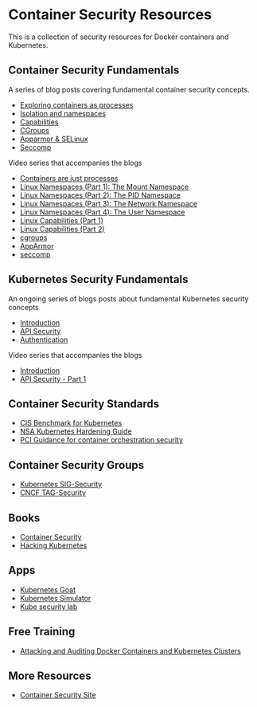 # Container Security Resources

This is a collection of security resources for Docker containers and Kubernetes.


## Container Security Fundamentals

A series of blog posts covering fundamental container security concepts.

- [Exploring containers as processes](https://securitylabs.datadoghq.com/articles/container-security-fundamentals-part-1/)
- [Isolation and namespaces](https://securitylabs.datadoghq.com/articles/container-security-fundamentals-part-2/)
- [Capabilities](https://securitylabs.datadoghq.com/articles/container-security-fundamentals-part-3/)
- [CGroups](https://securitylabs.datadoghq.com/articles/container-security-fundamentals-part-4/)
- [Apparmor & SELinux](https://securitylabs.datadoghq.com/articles/container-security-fundamentals-part-5/)
- [Seccomp](https://securitylabs.datadoghq.com/articles/container-security-fundamentals-part-6/)

Video series that accompanies the blogs

- [Containers are just processes](https://youtu.be/7CKCWqUkMJ4?si=aUjb8whlsO-OqgaI)
- [Linux Namespaces (Part 1): The Mount Namespace](https://youtu.be/BwI89OnYm-4?si=moODmg7CRXJXtZIb)
- [Linux Namespaces (Part 2): The PID Namespace](https://youtu.be/yznoyQlA8gM?si=1di0qdPYFgn5kPE-)
- [Linux Namespaces (Part 3): The Network Namespace](https://youtu.be/fTcit7F5Bcg?si=r9SsFbs5ROR6L5_a)
- [Linux Namespaces (Part 4): The User Namespace](https://youtu.be/lmig6_Y_dF4?si=XxQdFv44qHJw8W65)
- [Linux Capabilities (Part 1)](https://youtu.be/lBIvPys7L8w?si=6uCKdnesMeD7Zd-6)
- [Linux Capabilities (Part 2)](https://youtu.be/EFOA2nCZ0gg?si=bl9TJ6pfD_fKoIKb)
- [cgroups](https://youtu.be/dNFb1X_XuPk?si=5dkb0AHp-mk2sDFz)
- [AppArmor](https://youtu.be/_O1V57heEjY?si=j4-q0vXDUQBws63q)
- [seccomp](https://youtu.be/A8fUTO8vY4Q?si=hULy3isV6jD3g2ib)

## Kubernetes Security Fundamentals

An ongoing series of blogs posts about fundamental Kubernetes security concepts

- [Introduction](https://securitylabs.datadoghq.com/articles/kubernetes-security-fundamentals-part-1/)
- [API Security](https://securitylabs.datadoghq.com/articles/kubernetes-security-fundamentals-part-2/)
- [Authentication](https://securitylabs.datadoghq.com/articles/kubernetes-security-fundamentals-part-3/)


Video series that accompanies the blogs

- [Introduction](https://youtu.be/0MhHkTtiBCc?si=-hLpq6oJkBKi5Ihm)
- [API Security - Part 1](https://youtu.be/cB7RCAAS4ik?si=tAqVOUAD-Oi8L1as)

## Container Security Standards

- [CIS Benchmark for Kubernetes](https://www.cisecurity.org/benchmark/kubernetes)
- [NSA Kubernetes Hardening Guide](https://media.defense.gov/2022/Aug/29/2003066362/-1/-1/0/CTR_KUBERNETES_HARDENING_GUIDANCE_1.2_20220829.PDF)
- [PCI Guidance for container orchestration security](https://docs-prv.pcisecuritystandards.org/Guidance%20Document/Containers%20and%20Container%20Orchestration%20Tools/Guidance-for-Containers-and-Container-Ochestration-Tools-v1_0.pdf)

## Container Security Groups

- [Kubernetes SIG-Security](https://github.com/kubernetes/community/tree/master/sig-security)
- [CNCF TAG-Security](https://github.com/cncf/tag-security)

## Books

- [Container Security](https://www.oreilly.com/library/view/container-security/9781492056690/)
- [Hacking Kubernetes](https://www.oreilly.com/library/view/hacking-kubernetes/9781492081722/)

## Apps

- [Kubernetes Goat](https://github.com/madhuakula/kubernetes-goat)
- [Kubernetes Simulator](https://github.com/kubernetes-simulator/simulator)
- [Kube security lab](https://github.com/raesene/kube_security_lab)

## Free Training

- [Attacking and Auditing Docker Containers and Kubernetes Clusters](https://madhuakula.com/content/attacking-and-auditing-docker-containers-and-kubernetes-clusters/)

## More Resources

- [Container Security Site](https://www.container-security.site)
